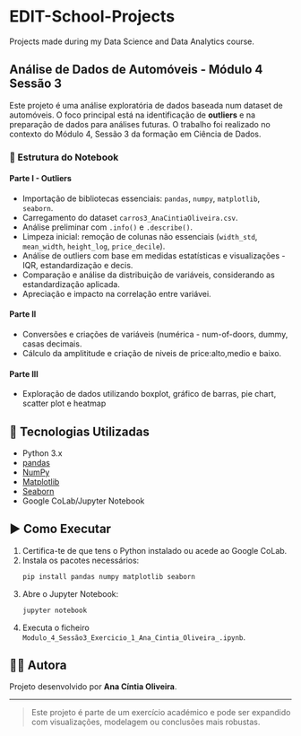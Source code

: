 # EDIT-School-Projects
Projects made during my Data Science and Data Analytics course. 

## Análise de Dados de Automóveis - Módulo 4 Sessão 3

Este projeto é uma análise exploratória de dados baseada num dataset de automóveis. O foco principal está na identificação de **outliers** e na preparação de dados para análises futuras. O trabalho foi realizado no contexto do Módulo 4, Sessão 3 da formação em Ciência de Dados.

### 📂 Estrutura do Notebook

#### Parte I - Outliers

- Importação de bibliotecas essenciais: `pandas`, `numpy`, `matplotlib`, `seaborn`.
- Carregamento do dataset `carros3_AnaCintiaOliveira.csv`.
- Análise preliminar com `.info()` e `.describe()`.
- Limpeza inicial: remoção de colunas não essenciais (`width_std`, `mean_width`, `height_log`, `price_decile`).
- Análise de outliers com base em medidas estatísticas e visualizações - IQR, estandardização e decis.
- Comparação e análise da distribuição de variáveis, considerando as estandardização aplicada.
- Apreciação e impacto na correlação entre variávei.

#### Parte II

- Conversões e criações de variáveis (numérica - num-of-doors, dummy, casas decimais.
- Cálculo da amplititude e criação de niveis de price:alto,medio e baixo.
  
#### Parte III

- Exploração de dados utilizando boxplot, gráfico de barras, pie chart, scatter plot e heatmap

## 🧰 Tecnologias Utilizadas

- Python 3.x
- [pandas](https://pandas.pydata.org/)
- [NumPy](https://numpy.org/)
- [Matplotlib](https://matplotlib.org/)
- [Seaborn](https://seaborn.pydata.org/)
- Google CoLab/Jupyter Notebook

## ▶️ Como Executar

1. Certifica-te de que tens o Python instalado ou acede ao Google CoLab.
2. Instala os pacotes necessários:
    ```bash
    pip install pandas numpy matplotlib seaborn
    ```
3. Abre o Jupyter Notebook:
    ```bash
    jupyter notebook
    ```
4. Executa o ficheiro `Modulo_4_Sessão3_Exercicio_1_Ana_Cintia_Oliveira_.ipynb`.

## 👩‍💻 Autora

Projeto desenvolvido por **Ana Cíntia Oliveira**.

---

> Este projeto é parte de um exercício académico e pode ser expandido com visualizações, modelagem ou conclusões mais robustas.

